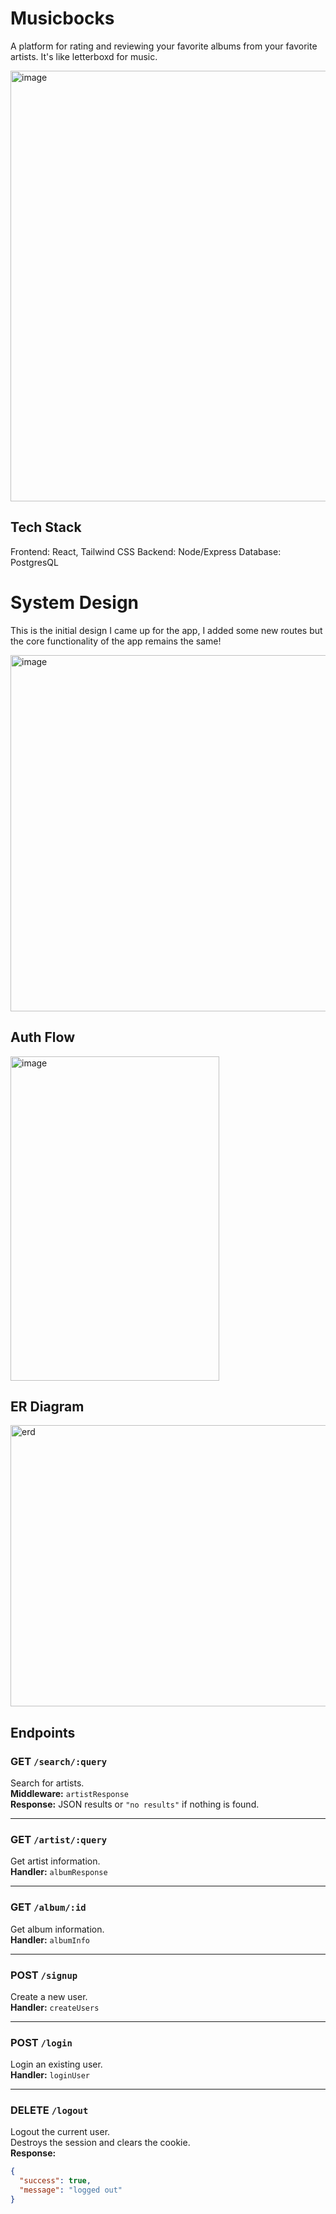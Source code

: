 # Musicbocks
A platform for rating and reviewing your favorite albums from your favorite artists. It's like letterboxd for music.

<img width="1369" height="689" alt="image" src="https://github.com/user-attachments/assets/8370bafd-1a9b-49ef-af4c-a5564e047db6" />

## Tech Stack
Frontend: React, Tailwind CSS
Backend: Node/Express
Database: PostgresQL

# System Design
This is the initial design I came up for the app, I added some new routes but the core functionality of the app remains the same!

<img width="1027" height="570" alt="image" src="https://github.com/user-attachments/assets/b5b43313-5e3a-4e0b-a52a-5086a4209fa8" />

## Auth Flow
<img width="334" height="519" alt="image" src="https://github.com/user-attachments/assets/ee1cfa29-9a92-410b-be95-f8e7e40fac9d" />

## ER Diagram
<img width="771" height="450" alt="erd" src="https://github.com/user-attachments/assets/c16f6cb8-97af-4f8c-a1ae-52bb6111066e" />

## Endpoints

### GET `/search/:query`
Search for artists.  
**Middleware:** `artistResponse`  
**Response:** JSON results or `"no results"` if nothing is found.

---

### GET `/artist/:query`
Get artist information.  
**Handler:** `albumResponse`  

---

### GET `/album/:id`
Get album information.  
**Handler:** `albumInfo`  

---

### POST `/signup`
Create a new user.  
**Handler:** `createUsers`  

---

### POST `/login`
Login an existing user.  
**Handler:** `loginUser`  

---

### DELETE `/logout`
Logout the current user.  
Destroys the session and clears the cookie.  
**Response:** 
```json
{
  "success": true,
  "message": "logged out"
}
